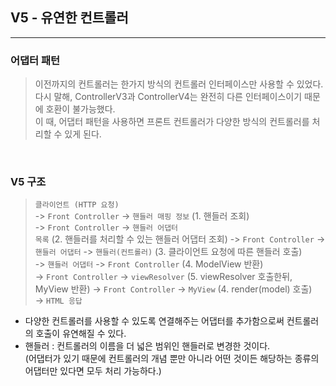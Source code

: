 V5 - 유연한 컨트롤러
---
***

### 어댑터 패턴
> 이전까지의 컨트롤러는 한가지 방식의 컨트롤러 인터페이스만 사용할 수 있었다.  
> 다시 말해, ControllerV3과 ControllerV4는 완전히 다른 인터페이스이기 때문에 호환이 불가능했다.  
> 이 때, 어댑터 패턴을 사용하면 프론트 컨트롤러가 다양한 방식의 컨트롤러를 처리할 수 있게 된다.

<br>

### V5 구조
> <code>클라이언트 (HTTP 요청)</code>   
> -> <code>Front Controller</code> -> <code>핸들러 매핑 정보</code> (1. 핸들러 조회)  
> -> <code>Front Controller</code> -> <code>핸들러 어댑터 목록</code> (2. 핸들러를 처리할 수 있는 핸들러 어댑터 조회)
> -> <code>Front Controller</code> -> <code>핸들러 어댑터</code> -> <code>핸들러(컨트롤러)</code> (3. 클라이언트 요청에 따른 핸들러 호출)  
> -> <code>핸들러 어댑터</code> -> <code>Front Controller</code> (4. ModelView 반환)  
> -> <code>Front Controller</code> -> <code>viewResolver</code> (5. viewResolver 호출한뒤, MyView 반환)
> -> <code>Front Controller</code> -> <code>MyView</code> (4. render(model) 호출)  
> -> <code>HTML 응답</code>

- 다양한 컨트롤러를 사용할 수 있도록 연결해주는 어댑터를 추가함으로써 컨트롤러의 호출이 유연해질 수 있다.
- 핸들러 : 컨트롤러의 이름을 더 넓은 범위인 핸들러로 변경한 것이다.  
  (어댑터가 있기 때문에 컨트롤러의 개념 뿐만 아니라 어떤 것이든 해당하는 종류의 어댑터만 있다면 모두 처리 가능하다.)